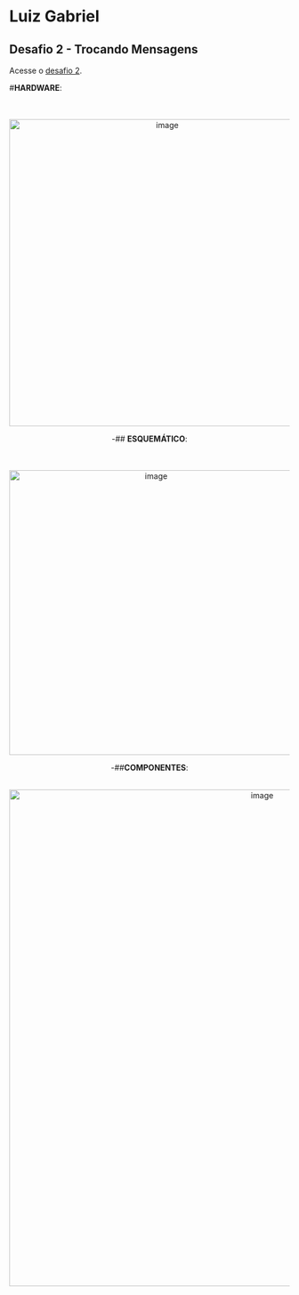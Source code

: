 # Luiz Gabriel
## Desafio 2 - Trocando Mensagens
Acesse o [desafio 2](https://www.tinkercad.com/things/6wpS336kWWO).

#**HARDWARE**:

<br>
<br>
<div align="center">
<img width="552" alt="image" src="https://user-images.githubusercontent.com/95361199/170372869-797ac833-1fe6-4d9b-b721-7c0919daf3eb.png">
<div>
  
-## **ESQUEMÁTICO**:
  
<br>
<br>
<div align="center">
<img width="512" alt="image" src="https://user-images.githubusercontent.com/95361199/170374449-f42fa3eb-f3c3-4ab0-ad7a-ad18c953cc74.png">
<div>
  
-##**COMPONENTES**:
<br>
<br>
<div align="center">
<img width="893" alt="image" src="https://user-images.githubusercontent.com/95361199/170374523-fa1104c6-f52f-446c-8d46-e3e759f75582.png">
<div>
<br>
